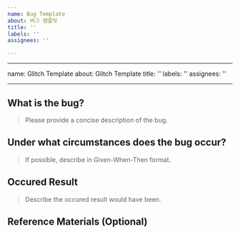 ```yaml
---
name: Bug Template
about: 버그 탬플릿
title: ''
labels: ''
assignees: ''

---
```


---
name: Glitch Template
about: Glitch Template
title: ''
labels: ''
assignees: ''

---

## What is the bug?

> Please provide a concise description of the bug.

## Under what circumstances does the bug occur?

> If possible, describe in Given-When-Then format.

## Occured Result

> Describe the occured result would have been.

## Reference Materials (Optional)
